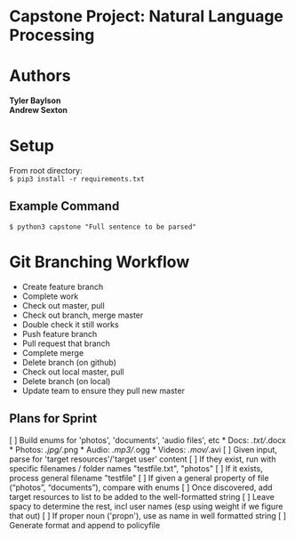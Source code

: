 # Capstone Project: Natural Language Processing
# Authors
**Tyler Baylson**  
**Andrew Sexton**  

# Setup
From root directory:  
`$ pip3 install -r requirements.txt`

## Example Command
`$ python3 capstone "Full sentence to be parsed"`

# Git Branching Workflow
* Create feature branch
* Complete work
* Check out master, pull
* Check out branch, merge master
* Double check it still works
* Push feature branch
* Pull request that branch
* Complete merge
* Delete branch (on github)
* Check out local master, pull
* Delete branch (on local)
* Update team to ensure they pull new master

## Plans for Sprint
[ ] Build enums for 'photos', 'documents', 'audio files', etc
     * Docs: *.txt/*.docx
     * Photos: *.jpg/*.png
     * Audio: *.mp3/*.ogg
     * Videos: *.mov/*.avi
[ ] Given input, parse for 'target resources'/'target user' content
    [ ] If they exist, run with specific filenames / folder names "testfile.txt", "photos"
    [ ] If it exists, process general filename "testfile"
    [ ] If given a general property of file (“photos”, “documents”), compare with enums
    [ ] Once discovered, add target resources to list to be added to the well-formatted string
[ ] Leave spacy to determine the rest, incl user names (esp using weight if we figure that out)
    [ ] If proper noun ('propn'), use as name in well formatted string
[ ] Generate format and append to policyfile